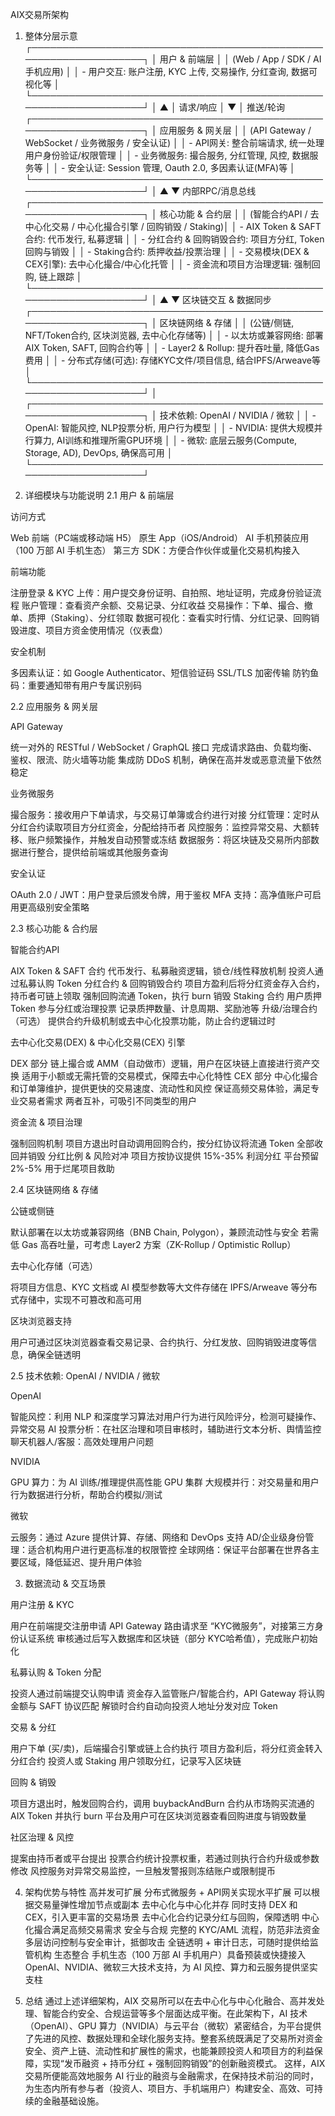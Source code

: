 AIX交易所架构



1. 整体分层示意
┌──────────────────────────────────────────────────────────────────┐
│                           用户 & 前端层                         │
│ (Web / App / SDK / AI手机应用)                                  │
│ - 用户交互: 账户注册, KYC 上传, 交易操作, 分红查询, 数据可视化等 │
└──────────────────────────────────────────────────────────────────┘
             │                 ▲
             │ 请求/响应       │
             ▼                 │ 推送/轮询
┌──────────────────────────────────────────────────────────────────┐
│                       应用服务 & 网关层                         │
│ (API Gateway / WebSocket / 业务微服务 / 安全认证)                │
│ - API网关: 整合前端请求, 统一处理用户身份验证/权限管理            │
│ - 业务微服务: 撮合服务, 分红管理, 风控, 数据服务等              │
│ - 安全认证: Session 管理, Oauth 2.0, 多因素认证(MFA)等          │
└──────────────────────────────────────────────────────────────────┘
             │                 ▲
             ▼   内部RPC/消息总线
┌──────────────────────────────────────────────────────────────────┐
│                       核心功能 & 合约层                         │
│ (智能合约API / 去中心化交易 / 中心化撮合引擎 / 回购销毁 / Staking)│
│ - AIX Token & SAFT合约: 代币发行, 私募逻辑                      │
│ - 分红合约 & 回购销毁合约: 项目方分红, Token回购与销毁          │
│ - Staking合约: 质押收益/投票治理                               │
│ - 交易模块(DEX & CEX引擎): 去中心化撮合/中心化托管              │
│ - 资金流和项目方治理逻辑: 强制回购, 链上跟踪                    │
└──────────────────────────────────────────────────────────────────┘
             │                 ▲
             ▼    区块链交互 & 数据同步
┌──────────────────────────────────────────────────────────────────┐
│                       区块链网络 & 存储                         │
│ (公链/侧链, NFT/Token合约, 区块浏览器, 去中心化存储等)           │
│ - 以太坊或兼容网络: 部署AIX Token, SAFT, 回购合约等             │
│ - Layer2 & Rollup: 提升吞吐量, 降低Gas费用                     │
│ - 分布式存储(可选): 存储KYC文件/项目信息, 结合IPFS/Arweave等     │
└──────────────────────────────────────────────────────────────────┘
             │
┌──────────────────────────────────────────────────────────────────┐
│  技术依赖: OpenAI / NVIDIA / 微软                               │
│  - OpenAI: 智能风控, NLP投票分析, 用户行为模型                 │
│  - NVIDIA: 提供大规模并行算力, AI训练和推理所需GPU环境          │
│  - 微软: 底层云服务(Compute, Storage, AD), DevOps, 确保高可用   │
└──────────────────────────────────────────────────────────────────┘

2. 详细模块与功能说明
2.1 用户 & 前端层

访问方式

Web 前端（PC端或移动端 H5）
原生 App（iOS/Android）
AI 手机预装应用（100 万部 AI 手机生态）
第三方 SDK：方便合作伙伴或量化交易机构接入

前端功能

注册登录 & KYC 上传：用户提交身份证明、自拍照、地址证明，完成身份验证流程
账户管理：查看资产余额、交易记录、分红收益
交易操作：下单、撮合、撤单、质押（Staking）、分红领取
数据可视化：查看实时行情、分红记录、回购销毁进度、项目方资金使用情况（仪表盘）

安全机制

多因素认证：如 Google Authenticator、短信验证码
SSL/TLS 加密传输
防钓鱼码：重要通知带有用户专属识别码

2.2 应用服务 & 网关层

API Gateway

统一对外的 RESTful / WebSocket / GraphQL 接口
完成请求路由、负载均衡、鉴权、限流、防火墙等功能
集成防 DDoS 机制，确保在高并发或恶意流量下依然稳定

业务微服务

撮合服务：接收用户下单请求，与交易订单簿或合约进行对接
分红管理：定时从分红合约读取项目方分红资金，分配给持币者
风控服务：监控异常交易、大额转移、账户频繁操作，并触发自动预警或冻结
数据服务：将区块链及交易所内部数据进行整合，提供给前端或其他服务查询

安全认证

OAuth 2.0 / JWT：用户登录后颁发令牌，用于鉴权
MFA 支持：高净值账户可启用更高级别安全策略

2.3 核心功能 & 合约层

智能合约API

AIX Token & SAFT 合约 
代币发行、私募融资逻辑，锁仓/线性释放机制
投资人通过私募认购 Token
分红合约 & 回购销毁合约 
项目方盈利后将分红资金存入合约，持币者可链上领取
强制回购流通 Token，执行 burn 销毁
Staking 合约 
用户质押 Token 参与分红或治理投票
记录质押数量、计息周期、奖励池等
升级/治理合约（可选） 
提供合约升级机制或去中心化投票功能，防止合约逻辑过时

去中心化交易(DEX) & 中心化交易(CEX) 引擎

DEX 部分 
链上撮合或 AMM（自动做市）逻辑，用户在区块链上直接进行资产交换
适用于小额或无需托管的交易模式，保障去中心化特性
CEX 部分 
中心化撮合和订单簿维护，提供更快的交易速度、流动性和风控
保证高频交易体验，满足专业交易者需求
两者互补，可吸引不同类型的用户

资金流 & 项目治理

强制回购机制 
项目方退出时自动调用回购合约，按分红协议将流通 Token 全部收回并销毁
分红比例 & 风险对冲 
项目方按协议提供 15%-35% 利润分红
平台预留 2%-5% 用于烂尾项目救助

2.4 区块链网络 & 存储

公链或侧链

默认部署在以太坊或兼容网络（BNB Chain, Polygon），兼顾流动性与安全
若需低 Gas 高吞吐量，可考虑 Layer2 方案（ZK-Rollup / Optimistic Rollup）

去中心化存储（可选）

将项目方信息、KYC 文档或 AI 模型参数等大文件存储在 IPFS/Arweave 等分布式存储中，实现不可篡改和高可用

区块浏览器支持

用户可通过区块浏览器查看交易记录、合约执行、分红发放、回购销毁进度等信息，确保全链透明

2.5 技术依赖: OpenAI / NVIDIA / 微软

OpenAI

智能风控：利用 NLP 和深度学习算法对用户行为进行风险评分，检测可疑操作、异常交易
AI 投票分析：在社区治理和项目审核时，辅助进行文本分析、舆情监控
聊天机器人/客服：高效处理用户问题

NVIDIA

GPU 算力：为 AI 训练/推理提供高性能 GPU 集群
大规模并行：对交易量和用户行为数据进行分析，帮助合约模拟/测试

微软

云服务：通过 Azure 提供计算、存储、网络和 DevOps 支持
AD/企业级身份管理：适合机构用户进行更高标准的权限管控
全球网络：保证平台部署在世界各主要区域，降低延迟、提升用户体验

3. 数据流动 & 交互场景

用户注册 & KYC

用户在前端提交注册申请
API Gateway 路由请求至 “KYC微服务”，对接第三方身份认证系统
审核通过后写入数据库和区块链（部分 KYC哈希值），完成账户初始化

私募认购 & Token 分配

投资人通过前端提交认购申请
资金存入监管账户/智能合约，API Gateway 将认购金额与 SAFT 协议匹配
解锁时合约自动向投资人地址分发对应 Token

交易 & 分红

用户下单 (买/卖)，后端撮合引擎或链上合约执行
项目方盈利后，将分红资金转入分红合约
投资人或 Staking 用户领取分红，记录写入区块链

回购 & 销毁

项目方退出时，触发回购合约，调用 buybackAndBurn
合约从市场购买流通的 AIX Token 并执行 burn
平台及用户可在区块浏览器查看回购进度与销毁数量

社区治理 & 风控

提案由持币者或平台提出
投票合约统计投票权重，若通过则执行合约升级或参数修改
风控服务对异常交易监控，一旦触发警报则冻结账户或限制提币

4. 架构优势与特性
高并发可扩展 
分布式微服务 + API网关实现水平扩展
可以根据交易量弹性增加节点或副本
去中心化与中心化并存 
同时支持 DEX 和 CEX，引入更丰富的交易场景
去中心化合约记录分红与回购，保障透明
中心化撮合满足高频交易需求
安全与合规 
完整的 KYC/AML 流程，防范非法资金
多层访问控制与安全审计，抵御攻击
全链透明 + 审计日志，可随时提供给监管机构
生态整合 
手机生态（100 万部 AI 手机用户）具备预装或快捷接入
OpenAI、NVIDIA、微软三大技术支持，为 AI 风控、算力和云服务提供坚实支柱

5. 总结
通过上述详细架构，AIX 交易所可以在去中心化与中心化融合、高并发处理、智能合约安全、合规运营等多个层面达成平衡。在此架构下，AI 技术（OpenAI）、GPU 算力（NVIDIA）与云平台（微软）紧密结合，为平台提供了先进的风控、数据处理和全球化服务支持。整套系统既满足了交易所对资金安全、资产上链、流动性和扩展性的需求，也能兼顾投资人和项目方的利益保障，实现“发币融资 + 持币分红 + 强制回购销毁”的创新融资模式。
这样，AIX 交易所便能高效地服务 AI 行业的融资与金融需求，在保持技术前沿的同时，为生态内所有参与者（投资人、项目方、手机端用户）构建安全、高效、可持续的金融基础设施。
